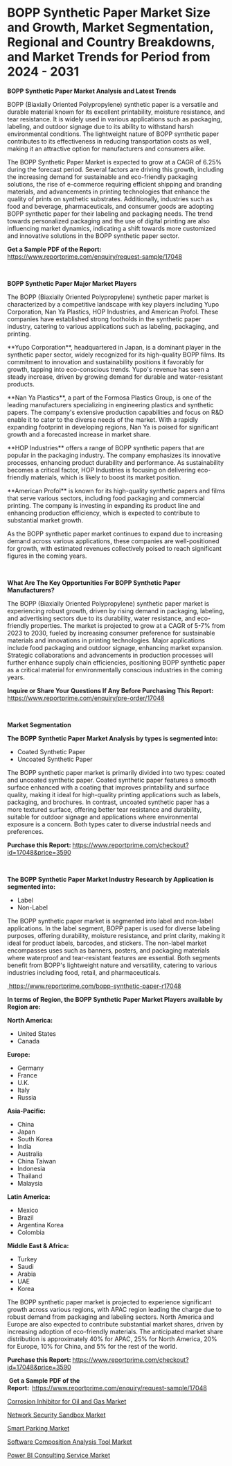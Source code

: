 <p><h1>BOPP Synthetic Paper Market Size and Growth, Market Segmentation, Regional and Country Breakdowns, and Market Trends for Period from 2024 -  2031</h1></p><p><strong>BOPP Synthetic Paper Market Analysis and Latest Trends</strong></p>
<p><p>BOPP (Biaxially Oriented Polypropylene) synthetic paper is a versatile and durable material known for its excellent printability, moisture resistance, and tear resistance. It is widely used in various applications such as packaging, labeling, and outdoor signage due to its ability to withstand harsh environmental conditions. The lightweight nature of BOPP synthetic paper contributes to its effectiveness in reducing transportation costs as well, making it an attractive option for manufacturers and consumers alike.</p><p>The BOPP Synthetic Paper Market is expected to grow at a CAGR of 6.25% during the forecast period. Several factors are driving this growth, including the increasing demand for sustainable and eco-friendly packaging solutions, the rise of e-commerce requiring efficient shipping and branding materials, and advancements in printing technologies that enhance the quality of prints on synthetic substrates. Additionally, industries such as food and beverage, pharmaceuticals, and consumer goods are adopting BOPP synthetic paper for their labeling and packaging needs. The trend towards personalized packaging and the use of digital printing are also influencing market dynamics, indicating a shift towards more customized and innovative solutions in the BOPP synthetic paper sector.</p></p>
<p><strong>Get a Sample PDF of the Report:&nbsp;</strong> <a href="https://www.reportprime.com/enquiry/request-sample/17048?utm_campaign=1846&utm_medium=2&utm_source=Github&utm_content=ia&utm_term=24112024&utm_id=bopp-synthetic-paper">https://www.reportprime.com/enquiry/request-sample/17048</a></p>
<p>&nbsp;</p>
<p><strong>BOPP Synthetic Paper Major Market Players</strong></p>
<p><p>The BOPP (Biaxially Oriented Polypropylene) synthetic paper market is characterized by a competitive landscape with key players including Yupo Corporation, Nan Ya Plastics, HOP Industries, and American Profol. These companies have established strong footholds in the synthetic paper industry, catering to various applications such as labeling, packaging, and printing.</p><p>**Yupo Corporation**, headquartered in Japan, is a dominant player in the synthetic paper sector, widely recognized for its high-quality BOPP films. Its commitment to innovation and sustainability positions it favorably for growth, tapping into eco-conscious trends. Yupo's revenue has seen a steady increase, driven by growing demand for durable and water-resistant products.</p><p>**Nan Ya Plastics**, a part of the Formosa Plastics Group, is one of the leading manufacturers specializing in engineering plastics and synthetic papers. The company's extensive production capabilities and focus on R&D enable it to cater to the diverse needs of the market. With a rapidly expanding footprint in developing regions, Nan Ya is poised for significant growth and a forecasted increase in market share.</p><p>**HOP Industries** offers a range of BOPP synthetic papers that are popular in the packaging industry. The company emphasizes its innovative processes, enhancing product durability and performance. As sustainability becomes a critical factor, HOP Industries is focusing on delivering eco-friendly materials, which is likely to boost its market position.</p><p>**American Profol** is known for its high-quality synthetic papers and films that serve various sectors, including food packaging and commercial printing. The company is investing in expanding its product line and enhancing production efficiency, which is expected to contribute to substantial market growth.</p><p>As the BOPP synthetic paper market continues to expand due to increasing demand across various applications, these companies are well-positioned for growth, with estimated revenues collectively poised to reach significant figures in the coming years.</p></p>
<p>&nbsp;</p>
<p><strong>What Are The Key Opportunities For BOPP Synthetic Paper Manufacturers?</strong></p>
<p><p>The BOPP (Biaxially Oriented Polypropylene) synthetic paper market is experiencing robust growth, driven by rising demand in packaging, labeling, and advertising sectors due to its durability, water resistance, and eco-friendly properties. The market is projected to grow at a CAGR of 5-7% from 2023 to 2030, fueled by increasing consumer preference for sustainable materials and innovations in printing technologies. Major applications include food packaging and outdoor signage, enhancing market expansion. Strategic collaborations and advancements in production processes will further enhance supply chain efficiencies, positioning BOPP synthetic paper as a critical material for environmentally conscious industries in the coming years.</p></p>
<p><strong>Inquire or Share Your Questions If Any Before Purchasing This Report:</strong> <a href="https://www.reportprime.com/enquiry/pre-order/17048?utm_campaign=1846&utm_medium=2&utm_source=Github&utm_content=ia&utm_term=24112024&utm_id=bopp-synthetic-paper">https://www.reportprime.com/enquiry/pre-order/17048</a></p>
<p>&nbsp;</p>
<p><strong>Market Segmentation</strong></p>
<p><strong>The BOPP Synthetic Paper Market Analysis by types is segmented into:</strong></p>
<p><ul><li>Coated Synthetic Paper</li><li>Uncoated Synthetic Paper</li></ul></p>
<p><p>The BOPP synthetic paper market is primarily divided into two types: coated and uncoated synthetic paper. Coated synthetic paper features a smooth surface enhanced with a coating that improves printability and surface quality, making it ideal for high-quality printing applications such as labels, packaging, and brochures. In contrast, uncoated synthetic paper has a more textured surface, offering better tear resistance and durability, suitable for outdoor signage and applications where environmental exposure is a concern. Both types cater to diverse industrial needs and preferences.</p></p>
<p><strong>Purchase this Report:&nbsp;</strong><a href="https://www.reportprime.com/checkout?id=17048&price=3590&utm_campaign=1846&utm_medium=2&utm_source=Github&utm_content=ia&utm_term=24112024&utm_id=bopp-synthetic-paper">https://www.reportprime.com/checkout?id=17048&price=3590</a></p>
<p>&nbsp;</p>
<p><strong>The BOPP Synthetic Paper Market Industry Research by Application is segmented into:</strong></p>
<p><ul><li>Label</li><li>Non-Label</li></ul></p>
<p><p>The BOPP synthetic paper market is segmented into label and non-label applications. In the label segment, BOPP paper is used for diverse labeling purposes, offering durability, moisture resistance, and print clarity, making it ideal for product labels, barcodes, and stickers. The non-label market encompasses uses such as banners, posters, and packaging materials where waterproof and tear-resistant features are essential. Both segments benefit from BOPP's lightweight nature and versatility, catering to various industries including food, retail, and pharmaceuticals.</p></p>
<p><a href="https://www.reportprime.com/bopp-synthetic-paper-r17048?utm_campaign=1846&utm_medium=2&utm_source=Github&utm_content=ia&utm_term=24112024&utm_id=bopp-synthetic-paper">&nbsp;https://www.reportprime.com/bopp-synthetic-paper-r17048</a></p>
<p><strong>In terms of Region, the BOPP Synthetic Paper Market Players available by Region are:</strong></p>
<p>
    <p> <strong> North America: </strong>
        <ul>
            <li>United States</li>
            <li>Canada</li>
        </ul>
        </p> 
    <p> <strong> Europe: </strong>
        <ul>
            <li>Germany</li>
            <li>France</li>
            <li>U.K.</li>
            <li>Italy</li>
            <li>Russia</li>
        </ul>
        </p> 
    <p> <strong> Asia-Pacific: </strong>
        <ul>
            <li>China</li>
            <li>Japan</li>
            <li>South Korea</li>
            <li>India</li>
            <li>Australia</li>
            <li>China Taiwan</li>
            <li>Indonesia</li>
            <li>Thailand</li>
            <li>Malaysia</li>
        </ul>
        </p> 
    <p> <strong> Latin America: </strong>
        <ul>
            <li>Mexico</li>
            <li>Brazil</li>
            <li>Argentina Korea</li>
            <li>Colombia</li>
        </ul>
        </p> 
    <p> <strong> Middle East & Africa: </strong>
        <ul>
            <li>Turkey</li>
            <li>Saudi</li>
            <li>Arabia</li>
            <li>UAE</li>
            <li>Korea</li>
        </ul>
    </p>
    </p>
<p><p>The BOPP synthetic paper market is projected to experience significant growth across various regions, with APAC region leading the charge due to robust demand from packaging and labeling sectors. North America and Europe are also expected to contribute substantial market shares, driven by increasing adoption of eco-friendly materials. The anticipated market share distribution is approximately 40% for APAC, 25% for North America, 20% for Europe, 10% for China, and 5% for the rest of the world.</p></p>
<p><strong>Purchase this Report: </strong><a href="https://www.reportprime.com/checkout?id=17048&price=3590&utm_campaign=1846&utm_medium=2&utm_source=Github&utm_content=ia&utm_term=24112024&utm_id=bopp-synthetic-paper">https://www.reportprime.com/checkout?id=17048&price=3590</a></p>
<p>&nbsp;<strong>Get a Sample PDF of the Report:&nbsp;&nbsp;</strong><a href="https://www.reportprime.com/enquiry/request-sample/17048?utm_campaign=1846&utm_medium=2&utm_source=Github&utm_content=ia&utm_term=24112024&utm_id=bopp-synthetic-paper">https://www.reportprime.com/enquiry/request-sample/17048</a></p>
<p><strong></strong></p>
<p><p><a href="https://www.linkedin.com/pulse/corrosion-inhibitor-oil-gas-mosaic-piecing-together-global-tlexe?utm_campaign=1846&utm_medium=2&utm_source=Github&utm_content=ia&utm_term=24112024&utm_id=bopp-synthetic-paper">Corrosion Inhibitor for Oil and Gas Market</a></p><p><a href="https://issuu.com/reportprime-2/docs/network-security-sandbox-market-siz_e30c647e053624?utm_campaign=1846&utm_medium=2&utm_source=Github&utm_content=ia&utm_term=24112024&utm_id=bopp-synthetic-paper">Network Security Sandbox Market</a></p><p><a href="https://issuu.com/reportprime-2/docs/smart-parking-market-size-2030.pptx_f3f3dc42f2b4b0?utm_campaign=1846&utm_medium=2&utm_source=Github&utm_content=ia&utm_term=24112024&utm_id=bopp-synthetic-paper">Smart Parking Market</a></p><p><a href="https://www.linkedin.com/pulse/comprehensive-study-software-composition-analysis-tool-market-ccdbf?utm_campaign=1846&utm_medium=2&utm_source=Github&utm_content=ia&utm_term=24112024&utm_id=bopp-synthetic-paper">Software Composition Analysis Tool Market</a></p><p><a href="https://www.linkedin.com/pulse/growth-rate-size-power-bi-consulting-service-market-bhmqf?utm_campaign=1846&utm_medium=2&utm_source=Github&utm_content=ia&utm_term=24112024&utm_id=bopp-synthetic-paper">Power BI Consulting Service Market</a></p></p>
